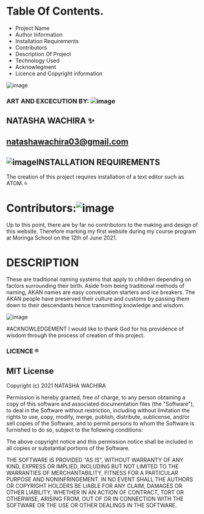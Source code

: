# Table Of Contents.
* Project Name
* Author Information
* Installation Requirements
* Contributors
* Description Of Project
* Technology Used
* Acknowlegment
* Licence and Copyright information


![image](https://user-images.githubusercontent.com/85103605/121897241-d3c29f80-cd2a-11eb-91c5-c8634f28754b.png)
### ART AND EXCECUTION BY: ![image](https://user-images.githubusercontent.com/85103605/121527624-4538e000-ca03-11eb-92c8-269599237579.png)

## NATASHA WACHIRA ✨
## natashawachira03@gmail.com 



## ![image](https://user-images.githubusercontent.com/85103605/121528045-c55f4580-ca03-11eb-8566-0f6fdbd5c36f.png)INSTALLATION REQUIREMENTS
The creation of this project requires installation of a text editor such as ATOM.⚛️
# Contributors:![image](https://user-images.githubusercontent.com/85103605/121559876-abcbf700-ca1f-11eb-80f2-f83599cf9741.png)
Up to this point, there are by far no contributors to the making and design of this website. Therefore marking my first website during my course program at Moringa School on the 12th of June 2021.

# DESCRIPTION
These are traditional naming systems that apply to children depending on factors surrounding their birth. Aside from being traditional methods of naming, AKAN names are easy conversation starters and ice breakers.
The AKAN people have preserved their culture and customs by passing them down to their descendants hence transmitting knowledge and wisdom.



![image](https://user-images.githubusercontent.com/85103605/121933830-3ded3b80-cd4f-11eb-96b3-cb14d36c9585.png)

#ACKNOWLEDGEMENT
I would like to thank God for his providence of wisdom through the process of creation of this project.
###  LICENCE ®️ 
## MIT License

Copyright (c) 2021 NATASHA WACHIRA

Permission is hereby granted, free of charge, to any person obtaining a copy
of this software and associated documentation files (the "Software"), to deal
in the Software without restriction, including without limitation the rights
to use, copy, modify, merge, publish, distribute, sublicense, and/or sell
copies of the Software, and to permit persons to whom the Software is
furnished to do so, subject to the following conditions:

The above copyright notice and this permission notice shall be included in all
copies or substantial portions of the Software.

THE SOFTWARE IS PROVIDED "AS IS", WITHOUT WARRANTY OF ANY KIND, EXPRESS OR
IMPLIED, INCLUDING BUT NOT LIMITED TO THE WARRANTIES OF MERCHANTABILITY,
FITNESS FOR A PARTICULAR PURPOSE AND NONINFRINGEMENT. IN NO EVENT SHALL THE
AUTHORS OR COPYRIGHT HOLDERS BE LIABLE FOR ANY CLAIM, DAMAGES OR OTHER
LIABILITY, WHETHER IN AN ACTION OF CONTRACT, TORT OR OTHERWISE, ARISING FROM,
OUT OF OR IN CONNECTION WITH THE SOFTWARE OR THE USE OR OTHER DEALINGS IN THE
SOFTWARE.

